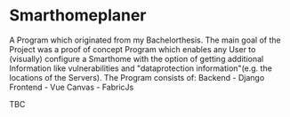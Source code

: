 # Smarthomeplaner

A Program which originated from my Bachelorthesis.
The main goal of the Project was a proof of concept Program which enables any User to (visually) configure a Smarthome with the option of getting additional Information
like vulnerabilities and "dataprotection information"(e.g. the locations of the Servers).
The Program consists of:
Backend - Django
Frontend - Vue 
Canvas - FabricJs

TBC


